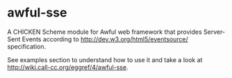awful-sse
================

A CHICKEN Scheme module for Awful web framework that provides Server-Sent Events according to http://dev.w3.org/html5/eventsource/ specification.

See examples section to understand how to use it and take a look at http://wiki.call-cc.org/eggref/4/awful-sse.

